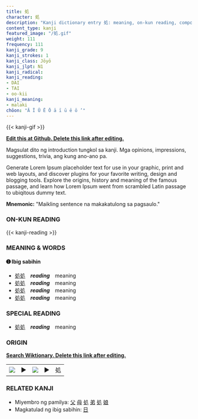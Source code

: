 ```yaml
---
title: 処
character: 処
description: "Kanji dictionary entry 処: meaning, on-kun reading, compounds, origin, related kanji"
content_type: kanji
featured_image: "/処.gif"
weight: 111
frequency: 111
kanji_grade: 9
kanji_strokes: 1
kanji_class: Jōyō
kanji_jlpt: N1
kanji_radical: 
kanji_reading: 
- DAI
- TAI
- oo-kii
kanji_meaning:
- malaki
chōon: "Ā Ī Ū Ē Ō ā ī ū ē ō ’"
---
```

[//]: # (Don't edit the line below. Kanji animated GIF code is automatically generated.)
{{< kanji-gif >}}

[//]: # (Edit below this line.)

**[Edit this at Github. Delete this link after editing.](https://github.com/tim0g/tim/tree/main/content/kanji/処/index.md)**

Magsulat dito ng introduction tungkol sa kanji. Mga opinions, impressions, suggestions, trivia, ang kung ano-ano pa.

Generate Lorem Ipsum placeholder text for use in your graphic, print and web layouts, and discover plugins for your favorite writing, design and blogging tools. Explore the origins, history and meaning of the famous passage, and learn how Lorem Ipsum went from scrambled Latin passage to ubiqitous dummy text.
 
**Mnemonic:** "Maikling sentence na makakatulong sa pagsaulo."

### ON-KUN READING

[//]: # (Don't edit the line below. ON-KUN READING code is automatically generated.)
{{< kanji-reading >}}

### MEANING & WORDS

#### ➊ **Ibig sabihin**
  - [処](../処)[処](../処)　***reading***　meaning
  - [処](../処)[処](../処)　***reading***　meaning
  - [処](../処)[処](../処)　***reading***　meaning
  - [処](../処)[処](../処)　***reading***　meaning

### SPECIAL READING
  - [処](../処)[処](../処)　***reading***　meaning

### ORIGIN

**[Search Wiktionary. Delete this link after editing.](https://wiktionary.org/wiki/処)**
<table class="kanji-table"><tr><td>
<img src="60px-処-bronze.svg.png">
</td><td>▶</td><td>
<img src="60px-処-oracle.svg.png">
</td><td>▶</td>
<td class="kanji-origin">処</td>
</tr></table>

### RELATED KANJI
- Miyembro ng pamilya: [父](../父) [母](../母) [処](../処) [弟](../弟) [処](../処) [娘](../娘)
- Magkatulad ng ibig sabihin: [日](../日)
